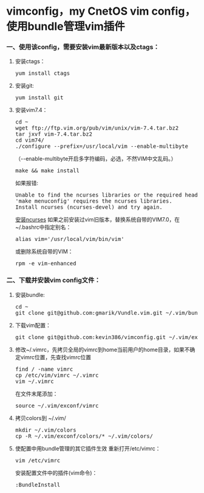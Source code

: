 vimconfig，my CnetOS vim config，使用bundle管理vim插件
=========
<p>
<h3>一、使用该config，需要安装vim最新版本以及ctags：</h3>
<ol>
<li>安装ctags：
<pre>yum install ctags</pre>
</li>
<li>安装git:
<pre>yum install git</pre>
</li>
<li>安装vim7.4：
<pre>cd ~
wget ftp://ftp.vim.org/pub/vim/unix/vim-7.4.tar.bz2
tar jxvf vim-7.4.tar.bz2
cd vim74/
./configure --prefix=/usr/local/vim --enable-multibyte
</pre>
（--enable-multibyte开启多字符编码，必选，不然VIM中文乱码。）
<pre>make && make install</pre>
如果报错:
<pre>
Unable to find the ncurses libraries or the required header files.
'make menuconfig' requires the ncurses libraries.
Install ncurses (ncurses-devel) and try again.
</pre>
<a href="http://blog.163.com/nighthawk2008@126/blog/static/172634464201152083229697/">安装ncurses</a>
如果之前安装过vim旧版本，替换系统自带的VIM7.0，在~/.bashrc中指定别名：
<pre>alias vim='/usr/local/vim/bin/vim'</pre>
或删除系统自带的VIM：
<pre>rpm -e vim-enhanced</pre>
</li>
</ol>
</p>
<p>
<h3>二、下载并安装vim config文件：</h3>
<ol>
<li>安装bundle:
<pre>cd ~
git clone git@github.com:gmarik/Vundle.vim.git ~/.vim/bundle/vundle</pre>
</li>
<li>下载vim配置：
<pre>git clone git@github.com:kevin386/vimconfig.git ~/.vim/exconf</pre>
</li>
<li>修改~/.vimrc，先拷贝全局的vimrc到home当前用户的home目录，如果不确定vimrc位置，先查找vimrc位置
<pre>
find / -name vimrc
cp /etc/vim/vimrc ~/.vimrc
vim ~/.vimrc
</pre>
在文件末尾添加：
<pre>
source ~/.vim/exconf/vimrc
</pre>
</li>
<li>
拷贝colors到 ~/.vim/
<pre>
mkdir ~/.vim/colors
cp -R ~/.vim/exconf/colors/* ~/.vim/colors/
</pre>
</li>
<li>使配置中用bundle管理的其它插件生效
重新打开/etc/vimrc：
<pre>vim /etc/vimrc</pre>
安装配置文件中的插件(vim命令)：
<pre>:BundleInstall</pre>
</li>
</p>
